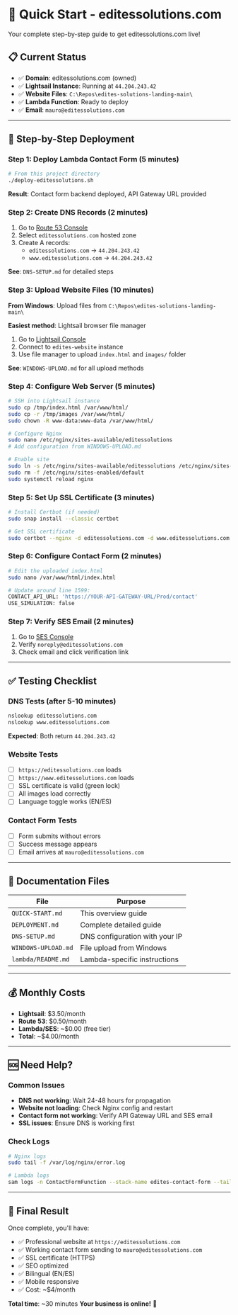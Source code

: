# 🚀 Quick Start - editessolutions.com

Your complete step-by-step guide to get editessolutions.com live!

## 📋 Current Status
- ✅ **Domain**: editessolutions.com (owned)
- ✅ **Lightsail Instance**: Running at `44.204.243.42`
- ✅ **Website Files**: `C:\Repos\edites-solutions-landing-main\`
- ✅ **Lambda Function**: Ready to deploy
- ✅ **Email**: `mauro@editessolutions.com`

---

## 🎯 Step-by-Step Deployment

### Step 1: Deploy Lambda Contact Form (5 minutes)
```bash
# From this project directory
./deploy-editessolutions.sh
```
**Result**: Contact form backend deployed, API Gateway URL provided

### Step 2: Create DNS Records (2 minutes)
1. Go to [Route 53 Console](https://console.aws.amazon.com/route53/)
2. Select `editessolutions.com` hosted zone
3. Create A records:
   - `editessolutions.com` → `44.204.243.42`
   - `www.editessolutions.com` → `44.204.243.42`

**See**: `DNS-SETUP.md` for detailed steps

### Step 3: Upload Website Files (10 minutes)
**From Windows**: Upload files from `C:\Repos\edites-solutions-landing-main\`

**Easiest method**: Lightsail browser file manager
1. Go to [Lightsail Console](https://lightsail.aws.amazon.com/)
2. Connect to `edites-website` instance
3. Use file manager to upload `index.html` and `images/` folder

**See**: `WINDOWS-UPLOAD.md` for all upload methods

### Step 4: Configure Web Server (5 minutes)
```bash
# SSH into Lightsail instance
sudo cp /tmp/index.html /var/www/html/
sudo cp -r /tmp/images /var/www/html/
sudo chown -R www-data:www-data /var/www/html/

# Configure Nginx
sudo nano /etc/nginx/sites-available/editessolutions
# Add configuration from WINDOWS-UPLOAD.md

# Enable site
sudo ln -s /etc/nginx/sites-available/editessolutions /etc/nginx/sites-enabled/
sudo rm -f /etc/nginx/sites-enabled/default
sudo systemctl reload nginx
```

### Step 5: Set Up SSL Certificate (3 minutes)
```bash
# Install Certbot (if needed)
sudo snap install --classic certbot

# Get SSL certificate
sudo certbot --nginx -d editessolutions.com -d www.editessolutions.com
```

### Step 6: Configure Contact Form (2 minutes)
```bash
# Edit the uploaded index.html
sudo nano /var/www/html/index.html

# Update around line 1599:
CONTACT_API_URL: 'https://YOUR-API-GATEWAY-URL/Prod/contact'
USE_SIMULATION: false
```

### Step 7: Verify SES Email (2 minutes)
1. Go to [SES Console](https://console.aws.amazon.com/ses/)
2. Verify `noreply@editessolutions.com`
3. Check email and click verification link

---

## ✅ Testing Checklist

### DNS Tests (after 5-10 minutes)
```bash
nslookup editessolutions.com
nslookup www.editessolutions.com
```
**Expected**: Both return `44.204.243.42`

### Website Tests
- [ ] `https://editessolutions.com` loads
- [ ] `https://www.editessolutions.com` loads
- [ ] SSL certificate is valid (green lock)
- [ ] All images load correctly
- [ ] Language toggle works (EN/ES)

### Contact Form Tests
- [ ] Form submits without errors
- [ ] Success message appears
- [ ] Email arrives at `mauro@editessolutions.com`

---

## 📁 Documentation Files

| File | Purpose |
|------|---------|
| `QUICK-START.md` | This overview guide |
| `DEPLOYMENT.md` | Complete detailed guide |
| `DNS-SETUP.md` | DNS configuration with your IP |
| `WINDOWS-UPLOAD.md` | File upload from Windows |
| `lambda/README.md` | Lambda-specific instructions |

---

## 💰 Monthly Costs
- **Lightsail**: $3.50/month
- **Route 53**: $0.50/month  
- **Lambda/SES**: ~$0.00 (free tier)
- **Total**: ~$4.00/month

---

## 🆘 Need Help?

### Common Issues
- **DNS not working**: Wait 24-48 hours for propagation
- **Website not loading**: Check Nginx config and restart
- **Contact form not working**: Verify API Gateway URL and SES email
- **SSL issues**: Ensure DNS is working first

### Check Logs
```bash
# Nginx logs
sudo tail -f /var/log/nginx/error.log

# Lambda logs
sam logs -n ContactFormFunction --stack-name edites-contact-form --tail
```

---

## 🎉 Final Result

Once complete, you'll have:
- ✅ Professional website at `https://editessolutions.com`
- ✅ Working contact form sending to `mauro@editessolutions.com`
- ✅ SSL certificate (HTTPS)
- ✅ SEO optimized
- ✅ Bilingual (EN/ES)
- ✅ Mobile responsive
- ✅ Cost: ~$4/month

**Total time**: ~30 minutes
**Your business is online!** 🚀